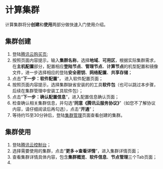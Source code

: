 # 计算集群
计算集群将分**创建**和**使用**两部分做快速入门使用介绍。

## 集群创建
1. 登陆[腾讯云购买页](https://buy.cloud.tencent.com/cloudsim/cluster);
2. 按照页面内容提示，输入**集群名称**，选择**地域**、**可用区**，根据实际集群需求，在**主机配置**部分，配置相应**登陆节点**、**管理节点**、**计算节点**的机型配置和镜像文件，进一步选择相应的登陆**安全密钥**、**网络配置**、**共享存储**；
3. 点击“**下一步：软件配置**”， 进入软件配置页面；
4. 按照页面内容提示，选择集群缺省安装的的工具**软件包**（也可以跳过本步骤，后续在集群管理中安装工具软件包）；
5. 点击“**下一步：确认配置信息**”，进入配置信息确认页面；
6. 检查确认相关集群信息，并勾选“**同意《腾讯云服务协议》**”（如您不了解协议内容，请仔细阅读后再勾选），点击“**开通**”；
7. 等待约15至30分钟后，登陆[集群管理](http://pre.cloudsim.woa.com/cloudsim/cluster)页面查看创建的集群。


## 集群使用
1. 登陆[腾讯云控制台](https://console.cloud.tencent.com/cloudsim/cluster)；
2. 选择需要使用的集群，点击“**更多->查看详情**”，进入集群详情页面；
3. 查看集群详情具体内容，包含**集群概览**、**软件信息**、**节点管理**三个Tab页面；
4.

